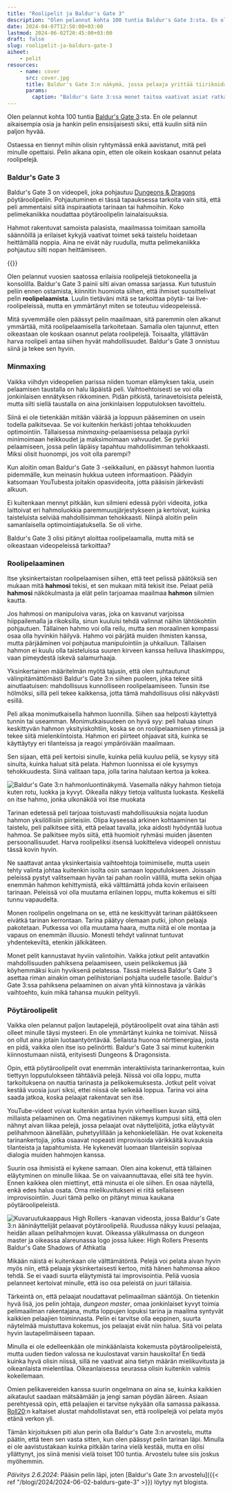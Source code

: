 ```yaml
---
title: "Roolipelit ja Baldur's Gate 3"
description: "Olen pelannut kohta 100 tuntia Baldur's Gate 3:sta. En ole pelannut aikaisempia osia ja hankin pelin ensisijaisesti siksi, että kuulin siitä niin paljon hyvää."
date: 2024-04-07T12:50:00+03:00
lastmod: 2024-06-02T20:45:00+03:00
draft: false
slug: roolipelit-ja-baldurs-gate-3
aiheet:
    - pelit
resources:
    - name: cover
      src: cover.jpg
      title: Baldur's Gate 3:n näkymä, jossa pelaaja yrittää tiirikoida lukkoa. Keskellä on suuri 20-sivuinen noppa, jonka alla ovat erilaset bonukset, joita pelaaja voi saada
      params:
        caption: "Baldur's Gate 3:ssa monet taitoa vaativat asiat ratkaistaan heittämällä noppaa pöytäroolipelin tapaan."
---
```

Olen pelannut kohta 100 tuntia [Baldur's Gate 3](https://baldursgate3.game/):sta. En ole pelannut aikaisempia osia ja hankin pelin ensisijaisesti siksi, että kuulin siitä niin paljon hyvää.

Ostaessa en tiennyt mihin olisin ryhtymässä enkä aavistanut, mitä peli minulle opettaisi. Pelin aikana opin, etten ole oikein koskaan osannut pelata roolipelejä.

<!--more-->

### Baldur's Gate 3

Baldur's Gate 3 on videopeli, joka pohjautuu [Dungeons & Dragons](https://dnd.wizards.com/) pöytäroolipeliin. Pohjautuminen ei tässä tapauksessa tarkoita vain sitä, että peli ammentaisi siitä inspiraatiota tarinaan tai hahmoihin. Koko pelimekaniikka noudattaa pöytäroolipelin lainalaisuuksia.

Hahmot rakentuvat samoista palasista, maailmassa toimitaan samoilla säännöillä ja erilaiset kykyjä vaativat toimet sekä taistelu hoidetaan heittämällä noppia. Aina ne eivät näy ruudulla, mutta pelimekaniikka pohjautuu silti nopan heittämiseen.

{{<cover>}}

Olen pelannut vuosien saatossa erilaisia roolipelejä tietokoneella ja konsolilla. Baldur's Gate 3 painii silti aivan omassa sarjassa. Kun tutustuin peliin ennen ostamista, kiinnitin huomiota siihen, että ihmiset suosittelivat pelin **roolipelaamista**. Luulin tietäväni mitä se tarkoittaa pöytä- tai live-roolipeleissä, mutta en ymmärtänyt miten se toteutuu videopeleissä.

Mitä syvemmälle olen päässyt pelin maailmaan, sitä paremmin olen alkanut ymmärtää, mitä roolipelaamisella tarkoitetaan. Samalla olen tajunnut, etten oikeastaan ole koskaan osannut pelata roolipelejä. Toisaalta, yllättävän harva roolipeli antaa siihen hyvät mahdollisuudet. Baldur's Gate 3 onnistuu siinä ja tekee sen hyvin.

### Minmaxing

Vaikka viihdyn videopelien parissa niiden tuoman elämyksen takia, usein pelaamisen taustalla on halu läpäistä peli. Vaihtoehtoisesti se voi olla jonkinlaisen ennätyksen rikkominen. Pidän pitkistä, tarinavetoisista peleistä, mutta silti siellä taustalla on aina jonkinlaisen lopputuloksen tavoittelu.

Siinä ei ole tietenkään mitään väärää ja loppuun pääseminen on usein todella palkitsevaa. Se voi kuitenkin herkästi johtaa tehokkuuden optimointiin. Tällaisessa *minmaxing*-pelaamisessa pelaaja pyrkii minimoimaan heikkoudet ja maksimoimaan vahvuudet. Se pyrkii pelaamiseen, jossa pelin läpäisy tapahtuu mahdollisimman tehokkaasti. Miksi olisit huonompi, jos voit olla parempi?

Kun aloitin oman Baldur's Gate 3 -seikkailuni, en päässyt hahmon luontia pidemmälle, kun meinasin hukkua uuteen informaatioon. Päädyin katsomaan YouTubesta joitakin opasvideoita, jotta pääsisin järkevästi alkuun.

Ei kuitenkaan mennyt pitkään, kun silmieni edessä pyöri videoita, jotka laittoivat eri hahmoluokkia paremmuusjärjestykseen ja kertoivat, kuinka taisteluista selviää mahdollisimman tehokkaasti. Niinpä aloitin pelin samanlaisella optimointiajatuksella. Se oli virhe.

Baldur's Gate 3 olisi pitänyt aloittaa roolipelaamalla, mutta mitä se oikeastaan videopeleissä tarkoittaa?

### Roolipelaaminen

Itse yksinkertaistan roolipelaamisen siihen, että teet pelissä päätöksiä sen mukaan mitä **hahmosi** tekisi, et sen mukaan mitä tekisit itse. Pelaat peliä **hahmosi** näkökulmasta ja elät pelin tarjoamaa maailmaa **hahmon** silmien kautta.

Jos hahmosi on manipuloiva varas, joka on kasvanut varjoissa hiippailemalla ja rikoksilla, sinun kuuluisi tehdä valinnat näihin lähtökohtiin pohjautuen. Tällainen hahmo voi olla reilu, mutta sen moraalinen kompassi osaa olla hyvinkin häilyvä. Hahmo voi pärjätä muiden ihmisten kanssa, mutta pärjääminen voi pohjautua manipulointiin ja uhkailuun. Tällaisen hahmon ei kuulu olla taisteluissa suuren kirveen kanssa heiluva lihaskimppu, vaan pimeydestä iskevä salamurhaaja.

Yksinkertainen määritelmän myötä tajusin, että olen suhtautunut välinpitämättömästi Baldur's Gate 3:n siihen puoleen, joka tekee siitä ainutlaatuisen: mahdollisuus kunnolliseen roolipelaamiseen. Tunsin itse hölmöksi, sillä peli tekee kaikkensa, jotta tämä mahdollisuus olisi näkyvästi esillä.

Peli alkaa monimutkaisella hahmon luonnilla. Siihen saa helposti käytettyä tunnin tai useamman. Monimutkaisuuteen on hyvä syy: peli haluaa sinun keskittyvän hahmon yksityiskohtiin, koska se on roolipelaamisen ytimessä ja tekee siitä mielenkiintoista. Hahmon eri piirteet ohjaavat sitä, kuinka se käyttäytyy eri tilanteissa ja reagoi ympäröivään maailmaan.

Sen sijaan, että peli kertoisi sinulle, kuinka peliä kuuluu peliä, se kysyy sitä sinulta, kuinka haluat sitä pelata. Hahmon luonnissa ei ole kysymys tehokkuudesta. Siinä valitaan tapa, jolla tarina halutaan kertoa ja kokea.

![Baldur's Gate 3:n hahmonluontinäkymä. Vasemalla näkyy hahmon tietoja kuten rotu, luokka ja kyvyt. Oikealla näkyy tietoja valitusta luokasta. Keskellä on itse hahmo, jonka ulkonäköä voi itse muokata](character.jpg "Baldur's Gate 3:ssa hahmon luonti tarjoaa hurjan määrän yksityiskohtia, joilla voit rakentaa oman hahmosi alkaen rodusta ja ammatista aina erikoiskykyihin ja huulten väriin.")

Tarinan edetessä peli tarjoaa toistuvasti mahdollisuuksia nojata luodun hahmon yksilöllisiin piirteisiin. Olipa kyseessä arkinen kohtaaminen tai taistelu, peli palkitsee siitä, että pelaat tavalla, joka aidosti hyödyntää luotua hahmoa. Se palkitsee myös siitä, että huomioit ryhmäsi muiden jäsenten persoonallisuudet. Harva roolipeliksi itsensä luokitteleva videopeli onnistuu tässä kovin hyvin.

Ne saattavat antaa yksinkertaisia vaihtoehtoja toimimiselle, mutta usein tehty valinta johtaa kuitenkin isolta osin samaan lopputulokseen. Joissain peleissä pystyt valitsemaan hyvän tai pahan roolin välillä, mutta sekin ohjaa enemmän hahmon kehittymistä, eikä välttämättä johda kovin erilaiseen tarinaan. Peleissä voi olla muutama erilainen loppu, mutta kokemus ei silti tunnu vapaudelta.

Monen roolipelin ongelmana on se, että ne keskittyvät tarinan päätökseen eivätkä tarinan kerrontaan. Tarina päätyy olemaan putki, johon pelaaja pakotetaan. Putkessa voi olla muutama haara, mutta niitä ei ole montaa ja vapaus on enemmän illuusio. Monesti tehdyt valinnat tuntuvat yhdentekeviltä, etenkin jälkikäteen.

Monet pelit kannustavat hyviin valintoihin. Vaikka jotkut pelit antavatkin mahdollisuuden pahiksena pelaamiseen, usein pelikokemus jää köyhemmäksi kuin hyviksenä pelatessa. Tässä mielessä Baldur's Gate 3 asettaa riman ainakin oman pelihistoriani pohjalta uudelle tasolle. Baldur's Gate 3:ssa pahiksena pelaaminen on aivan yhtä kiinnostava ja värikäs vaihtoehto, kuin mikä tahansa muukin pelityyli.

### Pöytäroolipelit

Vaikka olen pelannut paljon lautapelejä, pöytäroolipelit ovat aina tähän asti olleet minulle täysi mysteeri. En ole ymmärtänyt kuinka ne toimivat. Niissä on ollut aina jotain luotaantyöntävää. Sellaista huonoa nörttienergiaa, josta en pidä, vaikka olen itse iso pelinörtti. Baldur's Gate 3 sai minut kuitenkin kiinnostumaan niistä, erityisesti Dungeons & Dragonsista.

Opin, että pöytäroolipelit ovat enemmän interaktiivista tarinankerrontaa, kuin tiettyyn lopputulokseen tähtääviä pelejä. Niissä voi olla loppu, mutta tarkoituksena on nauttia tarinasta ja pelikokemuksesta. Jotkut pelit voivat kestää vuosia juuri siksi, ettei niissä ole selkeää loppua. Tarina voi aina saada jatkoa, koska pelaajat rakentavat sen itse.

YouTube-videot voivat kuitenkin antaa hyvin virheellisen kuvan siitä, millaista pelaaminen on. Oma negatiivinen näkemys kumpusi siitä, että olen nähnyt aivan liikaa pelejä, jossa pelaajat ovat näyttelijöitä, jotka eläytyvät pelihahmoon äänellään, puhetyylillään ja kehonkielellään. He ovat kokeneita tarinankertojia, jotka osaavat nopeasti improvisoida värikkäitä kuvauksia tilanteista ja tapahtumista. He kykenevät luomaan tilanteisiin sopivaa dialogia muiden hahmojen kanssa.

Suurin osa ihmisistä ei kykene samaan. Olen aina kokenut, että tällainen eläytyminen on minulle liikaa. Se on vaivaannuttavaa, ellei sitä tee hyvin. Ennen kaikkea olen miettinyt, että minusta ei ole siihen. En osaa näytellä, enkä edes halua osata. Oma mielikuvitukseni ei riitä sellaiseen improvisointiin. Juuri tämä pelko on pitänyt minua kaukana pöytäroolipeleistä.

![Kuvaruutukaappaus High Rollers -kanavan videosta, jossa Baldur's Gate 3:n ääninäyttelijät pelaavat pöytäroolipeliä. Ruudussa näkyy kuusi pelaajaa, heidän allaan pelihahmojen kuvat. Oikeassa yläkulmassa on dungeon master ja oikeassa alareunassa logo jossa lukee: High Rollers Presents Baldur's Gate Shadows of Athkatla](dnd.jpg "High Rollers -kanavan pelisessio Baldur's Gate 3:n ääninäyttelijöiden kesken on viihdyttävää katsottavaa, mutta ei välttämättä anna todellista kuvaa siitä, millaisia suurin osa peleistä on.")

Mikään näistä ei kuitenkaan ole välttämätöntä. Pelejä voi pelata aivan hyvin myös niin, että pelaaja yksinkertaisesti kertoo, mitä hänen hahmonsa aikoo tehdä. Se ei vaadi suurta eläytymistä tai improvisointia. Peliä vuosia pelanneet kertoivat minulle, että iso osa peleistä on juuri tällaisia.

Tärkeintä on, että pelaajat noudattavat pelimaailman sääntöjä. On tietenkin hyvä lisä, jos pelin johtaja, *dungeon master*, omaa jonkinlaiset kyvyt toimia pelimaailman rakentajana, mutta loppujen lopuksi tarina ja maailma syntyvät kaikkien pelaajien toiminnasta. Pelin ei tarvitse olla eeppinen, suurta näytelmää muistuttava kokemus, jos pelaajat eivät niin halua. Sitä voi pelata hyvin lautapelimäiseen tapaan.

Minulla ei ole edelleenkään ole minkäänlaista kokemusta pöytäroolipeleistä, mutta uuden tiedon valossa ne kuulostavat varsin hauskoilta! En tiedä kuinka hyvä olisin niissä, sillä ne vaativat aina tietyn määrän mielikuvitusta ja oikeanlaista mielentilaa. Oikeanlaisessa seurassa olisin kuitenkin valmis kokeilemaan.

Omien pelikavereiden kanssa suurin ongelmana on aina se, kuinka kaikkien aikataulut saadaan mätsäämään ja jengi saman pöydän ääreen. Asiaan perehtyessä opin, että pelaajien ei tarvitse nykyään olla samassa paikassa. [Roll20](https://roll20.net/):n kaltaiset alustat mahdollistavat sen, että roolipelejä voi pelata myös etänä verkon yli.

Tämän kirjoituksen piti alun perin olla Baldur's Gate 3:n arvostelu, mutta päätin, että teen sen vasta sitten, kun olen päässyt pelin tarinan läpi. Minulla ei ole aavistustakaan kuinka pitkään tarina vielä kestää, mutta en olisi yllättynyt, jos siinä menisi vielä toiset 100 tuntia. Arvostelu tulee siis joskus myöhemmin.

*Päivitys 2.6.2024*: Pääsin pelin läpi, joten [Baldur's Gate 3:n arvostelu]({{< ref "/blogi/2024/2024-06-02-baldurs-gate-3" >}}) löytyy nyt blogista.